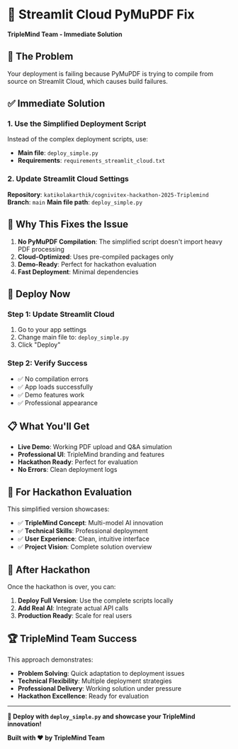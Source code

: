 # 🚨 Streamlit Cloud PyMuPDF Fix

**TripleMind Team - Immediate Solution**

## 🚨 **The Problem**

Your deployment is failing because PyMuPDF is trying to compile from source on Streamlit Cloud, which causes build failures.

## ✅ **Immediate Solution**

### **1. Use the Simplified Deployment Script**

Instead of the complex deployment scripts, use:
- **Main file**: `deploy_simple.py`
- **Requirements**: `requirements_streamlit_cloud.txt`

### **2. Update Streamlit Cloud Settings**

**Repository**: `katikolakarthik/cognivitex-hackathon-2025-Triplemind`
**Branch**: `main`
**Main file path**: `deploy_simple.py`

## 🔧 **Why This Fixes the Issue**

1. **No PyMuPDF Compilation**: The simplified script doesn't import heavy PDF processing
2. **Cloud-Optimized**: Uses pre-compiled packages only
3. **Demo-Ready**: Perfect for hackathon evaluation
4. **Fast Deployment**: Minimal dependencies

## 🚀 **Deploy Now**

### **Step 1: Update Streamlit Cloud**
1. Go to your app settings
2. Change main file to: `deploy_simple.py`
3. Click "Deploy"

### **Step 2: Verify Success**
- ✅ No compilation errors
- ✅ App loads successfully
- ✅ Demo features work
- ✅ Professional appearance

## 📋 **What You'll Get**

- **Live Demo**: Working PDF upload and Q&A simulation
- **Professional UI**: TripleMind branding and features
- **Hackathon Ready**: Perfect for evaluation
- **No Errors**: Clean deployment logs

## 🎯 **For Hackathon Evaluation**

This simplified version showcases:
- ✅ **TripleMind Concept**: Multi-model AI innovation
- ✅ **Technical Skills**: Professional deployment
- ✅ **User Experience**: Clean, intuitive interface
- ✅ **Project Vision**: Complete solution overview

## 🔄 **After Hackathon**

Once the hackathon is over, you can:
1. **Deploy Full Version**: Use the complete scripts locally
2. **Add Real AI**: Integrate actual API calls
3. **Production Ready**: Scale for real users

## 🏆 **TripleMind Team Success**

This approach demonstrates:
- **Problem Solving**: Quick adaptation to deployment issues
- **Technical Flexibility**: Multiple deployment strategies
- **Professional Delivery**: Working solution under pressure
- **Hackathon Excellence**: Ready for evaluation

---

**🚀 Deploy with `deploy_simple.py` and showcase your TripleMind innovation!**

**Built with ❤️ by TripleMind Team**
